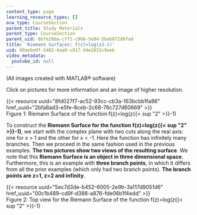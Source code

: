 ```yaml
---
content_type: page
learning_resource_types: []
ocw_type: CourseSection
parent_title: Study Materials
parent_type: CourseSection
parent_uid: 6bfe28ba-cff1-c966-5e04-5bab872d6fad
title: 'Riemann Surfaces: f(z)=log(z2-1)'
uid: 89aebe0f-5482-4aa0-c917-54e1833c9aeb
video_metadata:
  youtube_id: null
---
```


(All images created with MATLAB® software)

Click on pictures for more information and an image of higher resolution.

{{< resource uuid="8fd027f7-ac52-93cc-cb3a-163bcbb1fa86" href_uuid="2bfa8ad3-e5fe-8ceb-2c68-76c727d60669" >}}  
Figure 1: Riemann Surface of the function f(z)=log(z{{< sup "2" >}}\-1)

To construct the **Riemann Surface for the function f(z)=log(z{{< sup "2" >}}\-1)**, we start with the complex plane with two cuts along the real axis: one for x > 1 and the other for x \< -1. Here the function has infinitely many branches. Then we proceed in the same fashion used in the previous examples. **The two pictures show two views of the resulting surface**. We note that this **Riemann Surface is an object in three dimensional space**. Furthermore, this is an example with **three branch points**, in which it differs from all the prior examples (which only had two branch points). **The branch points are z=1, z=2 and infinity**.

{{< resource uuid="5ec7d3de-b452-6005-2e9b-3a117d9051d6" href_uuid="00c1b489-cd9f-d388-a876-fde06b1f4edd" >}}  
Figure 2: Top view for the Riemann Surface of the function f(z)=log(z{{< sup "2" >}}\-1)